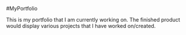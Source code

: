 #MyPortfolio

This is my portfolio that I am currently working on. The finished product would display various projects that I have worked on/created. 